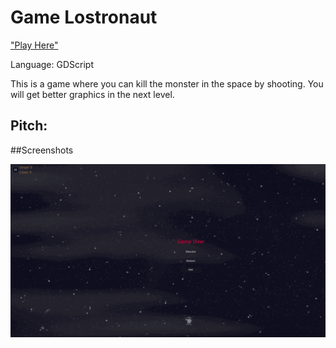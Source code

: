 # Game Lostronaut

["Play Here"](https://shafiqaust.github.io/Lostronaut/)

Language: GDScript


This is a game where you can kill the monster in the space by shooting.
You will get better graphics in the next level.

## Pitch:


##Screenshots

<img src="./game-gif.gif" alt="Lostronaut Demo" width="512" />